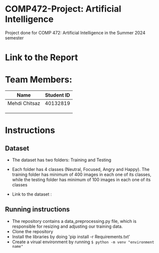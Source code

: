 # COMP472-Project: Artificial Intelligence

Project done for COMP 472: Artificial Intelligence in the Summer 2024 semester

# Link to the Report



# Team Members:

| Name               | Student ID |
| ------------------ | ---------- |
|   Mehdi Chitsaz    |  40132819  |
|||
|||
|||

# Instructions

## Dataset

- The dataset has two folders: Training and Testing
- Each folder has 4 classes (Neutral, Focused, Angry and Happy). The training folder has minimum of 400 images in each one of its classes, while the testing folder has minimum of 100 images in each one of its classes

- Link to the dataset : 

## Running instructions

- The repository contains a data_preprocessing.py file, which is responsible for resizing and adjusting our training data.
- Clone the repository
- Install the libraries by doing 'pip install -r Requirements.txt'
- Create a virual environment by running
  `$ python -m venv "environment name"`



